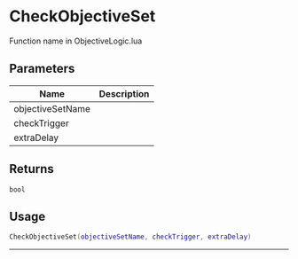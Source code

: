 # CheckObjectiveSet

Function name in ObjectiveLogic.lua

## Parameters

| Name             | Description |
| ---------------- | ----------- |
| objectiveSetName |             |
| checkTrigger     |             |
| extraDelay       |             |

## Returns

`bool`

## Usage

```lua
CheckObjectiveSet(objectiveSetName, checkTrigger, extraDelay)
```

---
